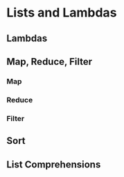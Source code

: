 # Lists and Lambdas

## Lambdas

## Map, Reduce, Filter

### Map

### Reduce

### Filter

## Sort

## List Comprehensions
